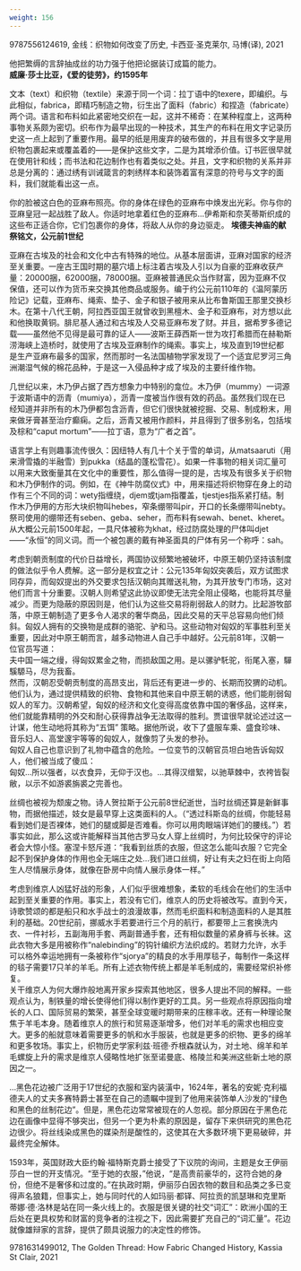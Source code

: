```yaml
---
weight: 156
---
```


9787556124619, 金线：织物如何改变了历史, 卡西亚·圣克莱尔, 马博(译), 2021

他把繁缛的言辞抽成丝的功力强于他把论据装订成篇的能力。  
**威廉·莎士比亚，《爱的徒劳》，约1595年**

文本（text）和织物（textile）来源于同一个词：拉丁语中的texere，即编织。与此相似，fabrica，即精巧制造之物，衍生出了面料（fabric）和捏造（fabricate）两个词。语言和布料如此紧密地交织在一起，这并不稀奇：在某种程度上，这两种事物关系颇为密切。织布作为最早出现的一种技术，其生产的布料在用文字记录历史这一点上起到了重要作用。最早的纸是用废弃的破布做的，并且有很多文字是用织物包裹起来或覆盖着的——是保护这些文字，二是为其增添价值。订书匠很早就在使用针和线；而书法和花边制作也有着类似之处。并且，文字和织物的关系并非总是分离的：通过绣有训诫箴言的刺绣样本和装饰着富有深意的符号与文字的面料，我们就能看出这一点。

你的脸被这白色的亚麻布照亮。你的身体在绿色的亚麻布中焕发出光彩。你与你的亚麻皇冠一起战胜了敌人。你适时地拿着红色的亚麻布…伊希斯和奈芙蒂斯织成的这些布正适合你，它们包裹你的身体，将敌人从你的身边驱走。
**埃德夫神庙的献祭铭文，公元前1世纪**

亚麻在古埃及的社会和文化中古有特殊的地位。从基本层面讲，亚麻对国家的经济至关重要。一座古王国时期的墓穴墙上标注着古埃及人引以为自豪的亚麻收获产量：20000捆，62000捆，78000捆。亚麻被普通民众当作财富，因为亚麻不仅保值，还可以作为货币来交换其他商品或服务。编于约公元前110年的《温阿蒙历险记》记载，亚麻布、绳索、垫子、金子和银子被用来从比布鲁斯国王那里交换杉木。在第十八代王朝，阿拉西亚国王就曾收到黑檀木、金子和亚麻布，对方想以此和他换取黄铜。腓尼基人通过和古埃及人交易亚麻布发了财。并且，据希罗多德记载——虽然他不见得是最可靠的证人——波斯王薛西斯一世为攻打希腊而在赫勒斯涝海峡上造桥时，就使用了古埃及亚麻制作的绳索。事实上，埃及直到19世纪都是生产亚麻布最多的国家，然而那时一名法国植物学家发现了一个适宜尼罗河三角洲潮湿气候的棉花品种，于是这一入侵品种才成了埃及的主要纤维作物。

几世纪以来，木乃伊占据了西方想象力中特别的龛位。木乃伊（mummy）一词源于波斯语中的沥青（mumiya），沥青一度被当作很有效的药品。虽然我们现在已经知道并非所有的木乃伊都包含沥青，但它们很快就被挖掘、交易、制成粉末，用来做牙膏甚至治疗癫痫。之后，沥青又被用作颜料，并且得到了很多别名，包括埃及棕和“caput mortum”——拉丁语，意为“广者之首”。

语言学上有则趣事流传很久：因纽特人有几十个关于雪的单词，从matsaaruti（用来滑雪撬的半融雪）到pukka（结晶的蓬松雪花）。如果一件事物的相关词汇量可以用来大致衡量其在文化中的重要性，那么值得一提的是，古埃及有很多关于织物和木乃伊制作的词。例如，在《神牛防腐仪式》中，用来描述将织物穿在身上的动作有三个不同的词：wety指缠绕，djem或tjam指覆盖，tjestjes指系紧打结。制作木乃伊用的方形大块织物叫hebes，窄条绷带叫pir，开口的长条绷带叫nebty。祭司使用的绷带还有seben、geba、seher，而布料有sewah、benet、kheret。从大概公元前1500年起，一具尺体被称为khat，经过防腐处理的尸体叫djet——“永恒”的同义词。而一个被包裹的戴有神圣面具的尸体有另一个称呼：sah。

考虑到朝贡制度的代价日益增长，两国协议频繁地被破坏，中原王朝仍坚持该制度的做法似乎令人费解。这一部分是权宜之计：公元135年匈奴突袭后，双方试图求同存异，而匈奴提出的外交要求包括汉朝向其赠送礼物，为其开放专门市场，这对他们而言十分重要。汉朝人则希望这此协议即使无法完全阻止侵略，也能将其尽量减少。而更为隐蔽的原因则是，他们认为这些交易将削弱敌人的财力。比起游牧部落，中原王朝制造了更多令人渴求的奢华商品，因此交易的天平总容易向他们倾斜。匈奴人拥有的交换物是成群的骆驼、驴和马。这些动物对匈奴的军事胜利至关重要，因此对中原王朝而言，越多动物进人自己手中越好。公元前81年，汉朝一位官员写道：  
夫中国一端之缦，得匈奴累金之物，而损敌国之用。是以骡驴馲驼，衔尾入塞，驒騱騵马，尽为我畜。  
然而，汉朝忍受朝贡制度的高昂支出，背后还有更进一步的、长期而狡猬的动机。他们认为，通过提供精致的织物、食物和其他来自中原王朝的诱惑，他们能削弱匈奴人的军力。汉朝希望，匈奴的经济和文化变得高度依靠中国的奢侈品，这样来，他们就能靠精明的外交和耐心获得靠战争无法取得的胜利。贾谊很早就论述过这一计谋，他生动地将其称为“五饵” 策略。据他所说，收下了盛服车乘、盛食珍味、音乐妇人、高堂邃宇等等的匈奴人，就像剪了头发的参孙。  
匈奴人自己也意识到了礼物中蕴含的危险。一位变节的汉朝官员坦白地告诉匈奴人，他们被当成了傻瓜：  
匈奴…所以强者，以衣食异，无仰于汉也。…其得汉缯絮，以驰草棘中，衣袴皆裂敝，以示不如游裘旃裘之完善也。

丝绸也被视为颓废之物。诗人贺拉斯于公元前8世纪逝世，当时丝绸还算是新鲜事物，而据他描述，妓女是最早穿上这类面料的人。（“透过科斯岛的丝绸，你能轻易看到她们是否裸体，她们的腿或脚是否难看。你可以用肉眼端详她们的腰线。”）若事实如此，那么这或许能解释当其他古罗马女人穿上丝绸时，为何比较保守的评论者会大惊小怪。塞涅卡怒斥道：“我看到丝质的衣服，但这怎么能叫衣服？它完全起不到保护身体的作用也全无端庄之处…我们进口丝绸，好让有夫之妇在街上向陌生人尽情展示身体，就像在卧房中向情人展示身体一样。”

考虑到维京人凶猛好战的形象，人们似乎很难想象，柔软的毛线会在他们的生活中起到至关重要的作用。事实上，若没有它们，维京人的历史将被改写。直到今天，诗歌赞颂的都是船只和水手战士的浪漫故事，然而毛织面料和制造面料的人是其胜利的基础。20世纪前，挪威水手若要进行三个月的航行，都要带上三套换洗内衣、一件衬衫，五副海用手套、两副普通手套，还有相似数量的紧身裤与长袜。这此衣物大多是用被称作“nalebinding”的钩针编织方法织成的。若财力允许，水手可以格外幸运地拥有一条被称作“sjorya”的精良的水手用厚毯子，每制作一条这样的毯子需要17只羊的羊毛。所有上述衣物传统上都是羊毛制成的，需要经常织补修复。  
关干维京人为何大爆炸般地离开家乡探索其他地区，很多人提出不同的解释。一些观点认为，制铁量的增长使得他们得以制作更好的工具。另一些观点将原因指向增长的人口、国际贸易的繁荣，甚至全球变暖时期带来的庄稼丰收。还有一种理论聚焦于羊毛本身。随着维京人的旅行和贸易逐渐增多，他们对羊毛的需求也相应变大。更多的船就意味着需要更多的帆和水手服装，也就是更多的织物、更多的绵羊和更多牧场。事实上，织物历史学家利兹·班德·乔根森就认为，对土地、绵羊和羊毛螺旋上升的需求是维京人侵略性地扩张至诺曼底、格陵兰和美洲这些新土地的原因之一。

…黑色花边被广泛用于17世纪的衣服和室内装潢中，1624年，著名的安妮·克利福德夫人的丈夫多赛特爵士甚至在自己的遗瞩中提到了他用来装饰单人沙发的“绿色和黑色的丝制花边”。但是，黑色花边常常被现在的人忽视。部分原因在于黑色花边在画像中显得不够突出，但另一个更为朴素的原因是，留存下来供研究的黑色花边很少。将丝线染成黑色的媒染剂是酸性的，这使其在大多数环境下更易破碎，并最终完全解体。

1593年，英国财政大臣约翰·福特斯克爵士接受了下议院的询间，主题是女王伊丽莎白一世的开支情况。“至于她的衣服，”他说，“是高贵前豪华的，这符合她的身份，但绝不是奢侈和过度的。”在执政时期，伊丽莎白因衣物的数目和品类之多已变得声名狼籍，但事实上，她与同时代的人如玛丽·都铎、阿拉贡的凯瑟琳和克里斯蒂娜·德·洛林是站在同一条火线上的。衣服是很关键的社交“词汇”：欧洲小国的王后处在更具权势和财富的竞争者的注视之下，因此需要扩充自己的“词汇量”。花边就像雄辩家的言辞，提供了颇具说服力的决定性的修饰。

9781631499012, The Golden Thread: How Fabric Changed History, Kassia St Clair, 2021